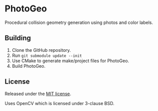 # PhotoGeo
Procedural collision geometry generation using photos and color labels.

## Building
1. Clone the GitHub repository.
2. Run `git submodule update --init`
3. Use CMake to generate make/project files for PhotoGeo.
4. Build PhotoGeo.

## License
Released under the [MIT license](LICENSE).

Uses OpenCV which is licensed under 3-clause BSD.
